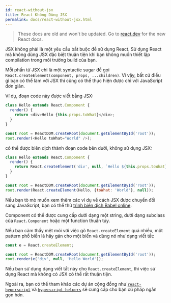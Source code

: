 ```yaml
---
id: react-without-jsx
title: React Không Dùng JSX
permalink: docs/react-without-jsx.html
---
```


<div class="scary">

> These docs are old and won't be updated. Go to [react.dev](https://react.dev/) for the new React docs.

</div>

JSX không phải là một yêu cầu bắt buộc để sử dụng React. Sử dụng React mà không dùng JSX đặc biệt thuận tiện khi bạn không muốn thiết lập compilation trong môi trường build của bạn.

Mỗi phần tử JSX chỉ là một syntactic sugar để gọi `React.createElement(component, props, ...children)`. Vì vậy, bất cứ điều gì bạn có thể làm với JSX thì cũng có thể thực hiện được chỉ với JavaScript đơn giản.

Ví dụ, đoạn code này được viết bằng JSX:

```js
class Hello extends React.Component {
  render() {
    return <div>Hello {this.props.toWhat}</div>;
  }
}

const root = ReactDOM.createRoot(document.getElementById('root'));
root.render(<Hello toWhat="World" />);
```

có thể được biên dịch thành đoạn code bên dưới, không sử dụng JSX:

```js
class Hello extends React.Component {
  render() {
    return React.createElement('div', null, `Hello ${this.props.toWhat}`);
  }
}

const root = ReactDOM.createRoot(document.getElementById('root'));
root.render(React.createElement(Hello, {toWhat: 'World'}, null));
```

Nếu bạn tò mò muốn xem thêm các ví dụ về cách JSX được chuyển đổi sang JavaScript, bạn có thể thử [trình biên dịch Babel online](babel://jsx-simple-example).

Component có thể được cung cấp dưới dạng một string, dưới dạng subclass của `React.Component` hoặc một function thuần túy.

Nếu bạn cảm thấy mệt mỏi với việc gõ `React.createElement` quá nhiều, một pattern phổ biến là hãy gán cho một biến và dùng nó như dạng viết tắt:

```js
const e = React.createElement;

const root = ReactDOM.createRoot(document.getElementById('root'));
root.render(e('div', null, 'Hello World'));
```

Nếu bạn sử dụng dạng viết tắt này cho `React.createElement`, thì việc sử dụng React mà không có JSX có thể rất thuận tiện.

Ngoài ra, bạn có thể tham khảo các dự án cộng đồng như [`react-hyperscript`](https://github.com/mlmorg/react-hyperscript) và [`hyperscript-helpers`](https://github.com/ohanhi/hyperscript-helpers) sẽ cung cấp cho bạn cú pháp ngắn gọn hơn.

